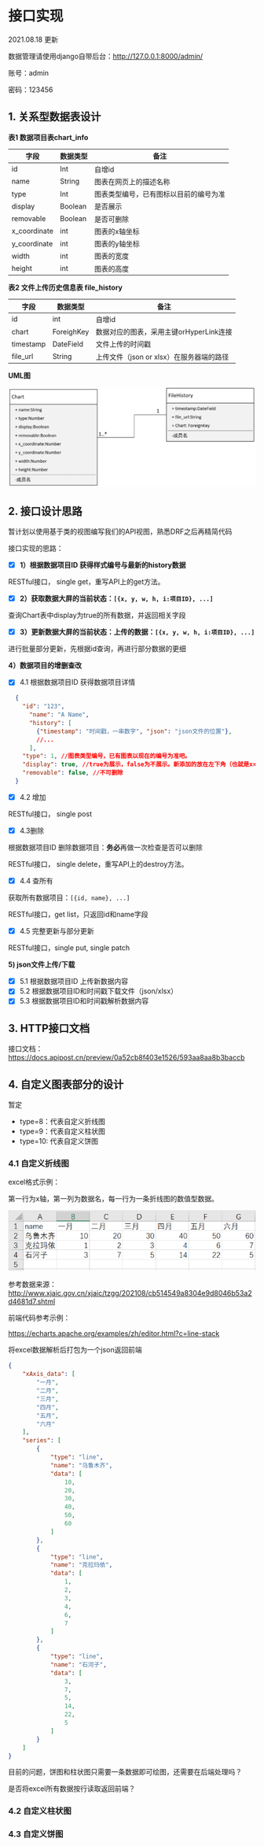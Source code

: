 # 接口实现

2021.08.18 更新

数据管理请使用django自带后台：http://127.0.0.1:8000/admin/

账号：admin

密码：123456



## 1. 关系型数据表设计

**表1 数据项目表chart_info**

| 字段 | 数据类型 | 备注 |
| ---- | ---- | ---- |
|  id 	    |  Int    |   自增id   |
|   name   |   String   |   图表在网页上的描述名称   |
| type  |  Int  |  图表类型编号，已有图标以目前的编号为准 |
| display |   Boolean | 是否展示 |
| removable |   Boolean | 是否可删除 |
|x_coordinate| int | 图表的x轴坐标 |
|y_coordinate| int | 图表的y轴坐标 |
|width	| int | 图表的宽度|
|height	| int | 图表的高度|

**表2 文件上传历史信息表 file_history**

| 字段 | 数据类型 | 备注 |
| ---- | ---- | ---- |
|  id 	    |  int   |   自增id   |
| chart	| ForeighKey |数据对应的图表，采用主键orHyperLink连接|
|timestamp | DateField |   文件上传的时间戳|
|file_url | String | 上传文件（json or xlsx）在服务器端的路径 |



**UML图**

![image-20210817203815556](README.assets/image-20210817203815556.png)



## 2. 接口设计思路

暂计划以使用基于类的视图编写我们的API视图，熟悉DRF之后再精简代码

接口实现的思路：

- [x] **1）根据数据项目ID 获得样式编号与最新的history数据**

RESTful接口， single get，重写API上的get方法。

- [x] **2）获取数据大屏的当前状态：`[{x, y, w, h, i:项目ID}, ...]`** 

查询Chart表中display为true的所有数据，并返回相关字段

- [x] **3）更新数据大屏的当前状态：上传的数据：`[{x, y, w, h, i:项目ID}, ...]`**

进行批量部分更新，先根据id查询，再进行部分数据的更细

**4）数据项目的增删查改**

- [x] 4.1 根据数据项目ID 获得数据项目详情

```json
  {
  	"id": "123",
      "name": "A Name",
      "history": [
      	{"timestamp": "时间戳，一串数字", "json": "json文件的位置"},
  		//...
      ],
  	"type": 1, //图表类型编号，已有图表以现在的编号为准吧。
  	"display": true, //true为展示，false为不展示。新添加的放在左下角（也就是x=0，y为所有卡片的最低坐标。
  	"removable": false, //不可删除
  }
```

 - [x] 4.2 增加 

RESTful接口， single post

 - [x] 4.3删除

根据数据项目ID 删除数据项目：**务必**再做一次检查是否可以删除

RESTful接口， single delete，重写API上的destroy方法。

- [x] 4.4 查所有

获取所有数据项目：`[{id, name}, ...]`

RESTful接口，get list，只返回id和name字段

- [x] 4.5 完整更新与部分更新

RESTful接口，single put, single patch

**5) json文件上传/下载**

- [x] 5.1 根据数据项目ID 上传新数据内容
- [x] 5.2 根据数据项目ID和时间戳下载文件（json/xlsx）
- [x] 5.3 根据数据项目ID和时间戳解析数据内容

## 3. HTTP接口文档

接口文档：https://docs.apipost.cn/preview/0a52cb8f403e1526/593aa8aa8b3baccb



## 4. 自定义图表部分的设计

暂定
- type=8：代表自定义折线图
- type=9：代表自定义柱状图
- type=10:  代表自定义饼图

### 4.1 自定义折线图

excel格式示例：

第一行为x轴，第一列为数据名，每一行为一条折线图的数值型数据。

![image-20210818152119201](README.assets/image-20210818152119201.png)

参考数据来源：http://www.xjaic.gov.cn/xjaic/tzgg/202108/cb514549a8304e9d8046b53a2d4681d7.shtml

前端代码参考示例：

https://echarts.apache.org/examples/zh/editor.html?c=line-stack



将excel数据解析后打包为一个json返回前端

```json
{
	"xAxis_data": [
		"一月",
		"二月",
		"三月",
		"四月",
		"五月",
		"六月"
	],
	"series": [
		{
			"type": "line",
			"name": "乌鲁木齐",
			"data": [
				10,
				20,
				30,
				40,
				50,
				60
			]
		},
		{
			"type": "line",
			"name": "克拉玛依",
			"data": [
				1,
				2,
				3,
				4,
				6,
				7
			]
		},
		{
			"type": "line",
			"name": "石河子",
			"data": [
				3,
				7,
				5,
				14,
				22,
				5
			]
		}
	]
}
```



目前的问题，饼图和柱状图只需要一条数据即可绘图，还需要在后端处理吗？

是否将excel所有数据按行读取返回前端？

### 4.2 自定义柱状图

### 4.3 自定义饼图